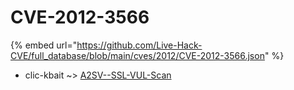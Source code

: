 # CVE-2012-3566
{% embed url="https://github.com/Live-Hack-CVE/full_database/blob/main/cves/2012/CVE-2012-3566.json" %}

* clic-kbait ~> [A2SV--SSL-VUL-Scan](https://www.alice-snow.ru/2012/database/cve-2012-3566/a2sv--ssl-vul-scan-clic-kbait)